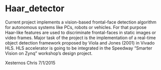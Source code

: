# Haar_detector

Current project implements a vision-based frontal-face detection algorithm for autonomous
systems like PCs, robots or vehicles. For that purpose Haar-like features are used to discriminate frontal-faces in static images or video frames. Major task of the project is the implementation of a real-time object detection framework proposed by Viola and Jones (2001) in Vivado HLS. HLS accelerator is going to be integrated
in the Speedway “Smarter Vision on Zynq” workshop’s design project.

Xesternos Chris 
7/1/2015

